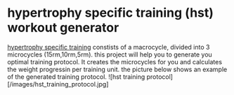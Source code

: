 # hypertrophy specific training (hst) workout generator
[hypertrophy specific training](https://fitoverfat.com/hypertrophy-specific-training/) constists of a macrocycle, divided into 3 microcycles (15rm,10rm,5rm). this project will help you to generate you optimal training protocol. It creates the microcycles for you and calculates the weight progressin per training unit. the picture below shows an example of the generated training protocol.
![hst training protocol][/images/hst_training_protocol.jpg]
